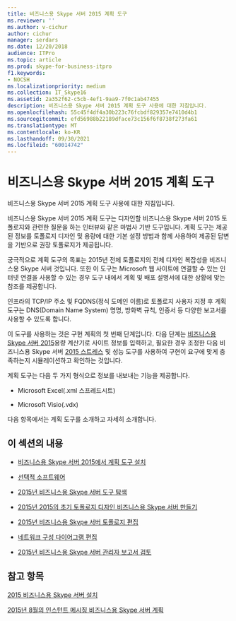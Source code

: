 ```yaml
---
title: 비즈니스용 Skype 서버 2015 계획 도구
ms.reviewer: ''
ms.author: v-cichur
author: cichur
manager: serdars
ms.date: 12/20/2018
audience: ITPro
ms.topic: article
ms.prod: skype-for-business-itpro
f1.keywords:
- NOCSH
ms.localizationpriority: medium
ms.collection: IT_Skype16
ms.assetid: 2a352f62-c5cb-4ef1-9aa9-7f0c1ab47455
description: 비즈니스용 Skype 서버 2015 계획 도구 사용에 대한 지침입니다.
ms.openlocfilehash: 55c45f4df4a30b223c76fcbdf829357e7410d4b1
ms.sourcegitcommit: efd56988b22189dface73c156f6f8738f273fa61
ms.translationtype: MT
ms.contentlocale: ko-KR
ms.lasthandoff: 09/30/2021
ms.locfileid: "60014742"
---
```

# <a name="skype-for-business-server-2015-planning-tool"></a>비즈니스용 Skype 서버 2015 계획 도구
 
비즈니스용 Skype 서버 2015 계획 도구 사용에 대한 지침입니다.
  
비즈니스용 Skype 서버 2015 계획 도구는 디자인할 비즈니스용 Skype 서버 2015 토폴로지와 관련한 질문을 하는 인터뷰와 같은 마법사 기반 도구입니다. 계획 도구는 제공된 정보를 토폴로지 디자인 및 용량에 대한 기본 설정 방법과 함께 사용하여 제공된 답변을 기반으로 권장 토폴로지가 제공됩니다.
  
궁극적으로 계획 도구의 목표는 2015년 전체 토폴로지의 전체 디자인 복잡성을 비즈니스용 Skype 서버 것입니다. 또한 이 도구는 Microsoft 웹 사이트에 연결할 수 있는 인터넷 연결을 사용할 수 있는 경우 도구 내에서 계획 및 배포 설명서에 대한 상황에 맞는 참조를 제공합니다.
  
인프라의 TCP/IP 주소 및 FQDNS(정식 도메인 이름)로 토폴로지 사용자 지정 후 계획 도구는 DNS(Domain Name System) 명명, 방화벽 규칙, 인증서 등 다양한 보고서를 사용할 수 있도록 합니다. 
  
이 도구를 사용하는 것은 구현 계획의 첫 번째 단계입니다. 다음 단계는 [비즈니스용 Skype 서버 2015](https://www.microsoft.com/download/details.aspx?id=51196)용량 계산기로 사이트 정보를 입력하고, 필요한 경우 조정한 다음 비즈니스용 Skype 서버 [2015 스트레스](https://www.microsoft.com/download/details.aspx?id=50367) 및 성능 도구를 사용하여 구현이 요구에 맞게 충족하는지 시뮬레이션하고 확인하는 것입니다.
  
계획 도구는 다음 두 가지 형식으로 정보를 내보내는 기능을 제공합니다.
  
- Microsoft Excel(.xml 스프레드시트)
    
- Microsoft Visio(.vdx)
    
다음 항목에서는 계획 도구를 소개하고 자세히 소개합니다.
  
## <a name="in-this-section"></a>이 섹션의 내용

- [비즈니스용 Skype 서버 2015에서 계획 도구 설치](install.md)
    
- [선택적 소프트웨어](install.md#Optional_Software)
    
- [2015년 비즈니스용 Skype 서버 도구 탐색](navigate.md)
    
- [2015년 2015의 초기 토폴로지 디자인 비즈니스용 Skype 서버 만들기](create-the-initial-design.md)
    
- [2015년 비즈니스용 Skype 서버 토폴로지 편집](edit-the-topology.md)
    
- [네트워크 구성 다이어그램 편집](edit-the-topology.md#Edit_Network_diagram)
    
- [2015년 비즈니스용 Skype 서버 관리자 보고서 검토](review-the-administrator-reports.md)
    
## <a name="see-also"></a>참고 항목

[2015 비즈니스용 Skype 서버 설치](../../deploy/install/install.md)
  
[2015년 8월의 인스턴트 메시징 비즈니스용 Skype 서버 계획](../../plan-your-deployment/instant-messaging-and-presence.md)
